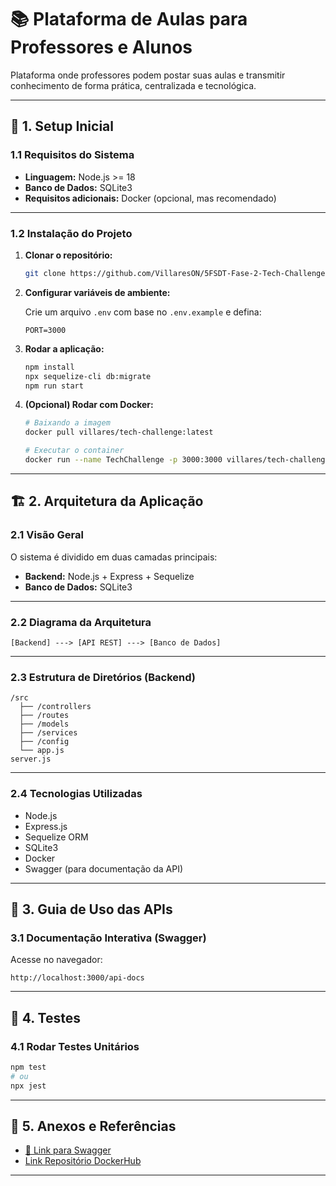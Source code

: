 
# 📚 Plataforma de Aulas para Professores e Alunos

Plataforma onde professores podem postar suas aulas e transmitir conhecimento de forma prática, centralizada e tecnológica.

---

## 🧰 1. Setup Inicial

### 1.1 Requisitos do Sistema

- **Linguagem:** Node.js >= 18  
- **Banco de Dados:** SQLite3  
- **Requisitos adicionais:** Docker (opcional, mas recomendado)

---

### 1.2 Instalação do Projeto

1. **Clonar o repositório:**

   ```bash
   git clone https://github.com/VillaresON/5FSDT-Fase-2-Tech-Challenge.git
   ```

2. **Configurar variáveis de ambiente:**

   Crie um arquivo `.env` com base no `.env.example` e defina:

   ```
   PORT=3000
   ```

3. **Rodar a aplicação:**

   ```bash
   npm install
   npx sequelize-cli db:migrate
   npm run start
   ```

4. **(Opcional) Rodar com Docker:**

   ```bash
   # Baixando a imagem
   docker pull villares/tech-challenge:latest

   # Executar o container
   docker run --name TechChallenge -p 3000:3000 villares/tech-challenge:latest
   ```

---

## 🏗️ 2. Arquitetura da Aplicação

### 2.1 Visão Geral

O sistema é dividido em duas camadas principais:

- **Backend:** Node.js + Express + Sequelize  
- **Banco de Dados:** SQLite3

---

### 2.2 Diagrama da Arquitetura

```
[Backend] ---> [API REST] ---> [Banco de Dados]
```

---

### 2.3 Estrutura de Diretórios (Backend)

```
/src
  ├── /controllers
  ├── /routes
  ├── /models
  ├── /services
  ├── /config
  └── app.js
server.js
```

---

### 2.4 Tecnologias Utilizadas

- Node.js
- Express.js
- Sequelize ORM
- SQLite3
- Docker
- Swagger (para documentação da API)

---

## 🔌 3. Guia de Uso das APIs

### 3.1 Documentação Interativa (Swagger)

Acesse no navegador:

```
http://localhost:3000/api-docs
```

---

## 🧪 4. Testes

### 4.1 Rodar Testes Unitários

```bash
npm test
# ou
npx jest
```

---

## 📎 5. Anexos e Referências

- [🔗 Link para Swagger](http://localhost:3000/api-docs)
- [Link Repositório DockerHub](https://hub.docker.com/repository/docker/villares/tech-challenge/general)

---
